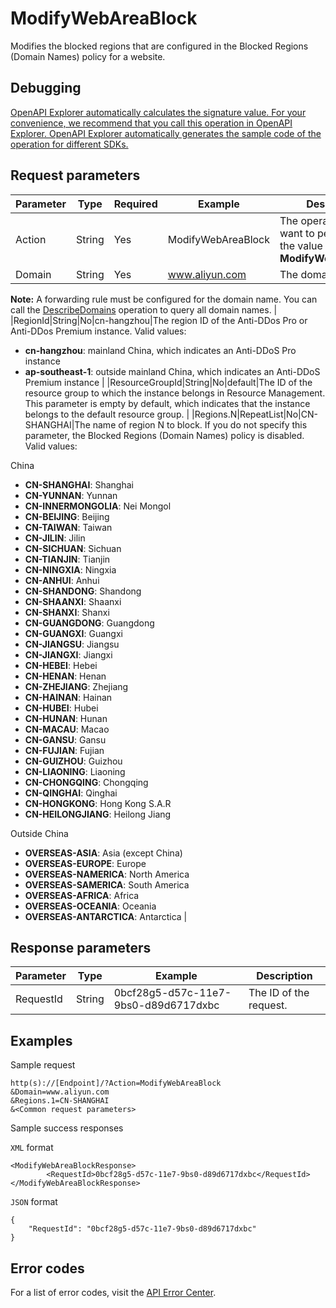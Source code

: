 # ModifyWebAreaBlock

Modifies the blocked regions that are configured in the Blocked Regions \(Domain Names\) policy for a website.

## Debugging

[OpenAPI Explorer automatically calculates the signature value. For your convenience, we recommend that you call this operation in OpenAPI Explorer. OpenAPI Explorer automatically generates the sample code of the operation for different SDKs.](https://api.aliyun.com/#product=ddoscoo&api=ModifyWebAreaBlock&type=RPC&version=2020-01-01)

## Request parameters

|Parameter|Type|Required|Example|Description|
|---------|----|--------|-------|-----------|
|Action|String|Yes|ModifyWebAreaBlock|The operation that you want to perform. Set the value to **ModifyWebAreaBlock**. |
|Domain|String|Yes|www.aliyun.com|The domain name.

**Note:** A forwarding rule must be configured for the domain name. You can call the [DescribeDomains](~~91724~~) operation to query all domain names. |
|RegionId|String|No|cn-hangzhou|The region ID of the Anti-DDos Pro or Anti-DDos Premium instance. Valid values:

-   **cn-hangzhou**: mainland China, which indicates an Anti-DDoS Pro instance
-   **ap-southeast-1**: outside mainland China, which indicates an Anti-DDoS Premium instance |
|ResourceGroupId|String|No|default|The ID of the resource group to which the instance belongs in Resource Management. This parameter is empty by default, which indicates that the instance belongs to the default resource group. |
|Regions.N|RepeatList|No|CN-SHANGHAI|The name of region N to block. If you do not specify this parameter, the Blocked Regions \(Domain Names\) policy is disabled. Valid values:

China

-   **CN-SHANGHAI**: Shanghai
-   **CN-YUNNAN**: Yunnan
-   **CN-INNERMONGOLIA**: Nei Mongol
-   **CN-BEIJING**: Beijing
-   **CN-TAIWAN**: Taiwan
-   **CN-JILIN**: Jilin
-   **CN-SICHUAN**: Sichuan
-   **CN-TIANJIN**: Tianjin
-   **CN-NINGXIA**: Ningxia
-   **CN-ANHUI**: Anhui
-   **CN-SHANDONG**: Shandong
-   **CN-SHAANXI**: Shaanxi
-   **CN-SHANXI**: Shanxi
-   **CN-GUANGDONG**: Guangdong
-   **CN-GUANGXI**: Guangxi
-   **CN-JIANGSU**: Jiangsu
-   **CN-JIANGXI**: Jiangxi
-   **CN-HEBEI**: Hebei
-   **CN-HENAN**: Henan
-   **CN-ZHEJIANG**: Zhejiang
-   **CN-HAINAN**: Hainan
-   **CN-HUBEI**: Hubei
-   **CN-HUNAN**: Hunan
-   **CN-MACAU**: Macao
-   **CN-GANSU**: Gansu
-   **CN-FUJIAN**: Fujian
-   **CN-GUIZHOU**: Guizhou
-   **CN-LIAONING**: Liaoning
-   **CN-CHONGQING**: Chongqing
-   **CN-QINGHAI**: Qinghai
-   **CN-HONGKONG**: Hong Kong S.A.R
-   **CN-HEILONGJIANG**: Heilong Jiang

Outside China

-   **OVERSEAS-ASIA**: Asia \(except China\)
-   **OVERSEAS-EUROPE**: Europe
-   **OVERSEAS-NAMERICA**: North America
-   **OVERSEAS-SAMERICA**: South America
-   **OVERSEAS-AFRICA**: Africa
-   **OVERSEAS-OCEANIA**: Oceania
-   **OVERSEAS-ANTARCTICA**: Antarctica |

## Response parameters

|Parameter|Type|Example|Description|
|---------|----|-------|-----------|
|RequestId|String|0bcf28g5-d57c-11e7-9bs0-d89d6717dxbc|The ID of the request. |

## Examples

Sample request

```
http(s)://[Endpoint]/?Action=ModifyWebAreaBlock
&Domain=www.aliyun.com
&Regions.1=CN-SHANGHAI
&<Common request parameters>
```

Sample success responses

`XML` format

```
<ModifyWebAreaBlockResponse>
        <RequestId>0bcf28g5-d57c-11e7-9bs0-d89d6717dxbc</RequestId>
</ModifyWebAreaBlockResponse>
```

`JSON` format

```
{
    "RequestId": "0bcf28g5-d57c-11e7-9bs0-d89d6717dxbc"
}
```

## Error codes

For a list of error codes, visit the [API Error Center](https://error-center.alibabacloud.com/status/product/ddoscoo).

